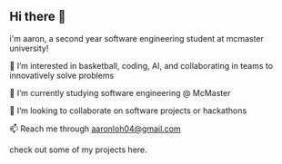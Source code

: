 ## Hi there 👋
i'm aaron, a second year software engineering student at mcmaster university! 

👀 I’m interested in basketball, coding, AI, and collaborating in teams to innovatively solve problems

🌱 I’m currently studying software engineering @ McMaster

💞️ I’m looking to collaborate on software projects or hackathons

📫 Reach me through aaronloh04@gmail.com

check out some of my projects here.
